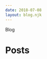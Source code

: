 ```yaml
---
date: 2018-07-08
layout: blog.njk
---
```


<div class="page-tag">Blog</div> 

<h1 class="page-title">Posts</h1>


<style>
.archive {
  padding-left: 4px ;
}

.archive__post {

}

.archive__draft-label {
  font-weight: bold;
  color: var(--secondary-color);
}

.archive__post-title {
  font-weight: bold;
}

.archive__post-date {
  color: var(--muted-color);
}
</style>
